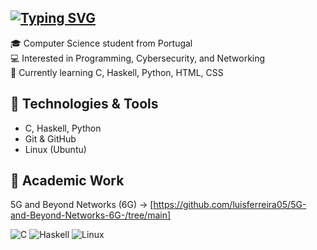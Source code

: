 ## [![Typing SVG](https://readme-typing-svg.herokuapp.com?size=24&duration=4000&color=87CEFA&lines=Hello!+My+name+is+Luís;Student+of+Computer+Science)](https://git.io/typing-svg)


🎓 Computer Science student from Portugal  
💻 Interested in Programming, Cybersecurity, and Networking  
🚀 Currently learning C, Haskell, Python, HTML, CSS 

## 🔧 Technologies & Tools
- C, Haskell, Python  
- Git & GitHub  
- Linux (Ubuntu)

## 📌 Academic Work
5G and Beyond Networks (6G) -> [https://github.com/luisferreira05/5G-and-Beyond-Networks-6G-/tree/main]




![C](https://img.shields.io/badge/Code-C-blue)
![Haskell](https://img.shields.io/badge/Code-Haskell-purple)
![Linux](https://img.shields.io/badge/OS-Linux-green)



